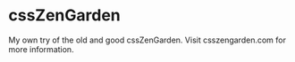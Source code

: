 # cssZenGarden
My own try of the old and good cssZenGarden. Visit csszengarden.com for more information.

